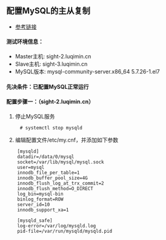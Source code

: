 ## 配置MySQL的主从复制
* [参考链接](https://community.hortonworks.com/articles/92023/high-availability-for-mysql-database.html)

#### 测试环境信息：
* Master主机: sight-2.luqimin.cn
* Slave主机: sight-3.luqimin.cn
* MySQL版本: mysql-community-server.x86_64           5.7.26-1.el7

#### 先决条件：已配置MySQL正常运行

#### 配置步骤一：（sight-2.luqimin.cn）
1. 停止MySQL服务
```
     # systemctl stop mysqld
```
2. 编辑配置文件/etc/my.cnf，并添加如下参数
```
    [mysqld]
    datadir=/data/0/mysql
    socket=/var/lib/mysql/mysql.sock
    user=mysql
    innodb_file_per_table=1
    innodb_buffer_pool_size=4G
    innodb_flush_log_at_trx_commit=2
    innodb_flush_method=O_DIRECT
    log_bin=mysql-bin
    binlog_format=ROW
    server_id=10
    innodb_support_xa=1

    [mysqld_safe]
    log-error=/var/log/mysqld.log
    pid-file=/var/run/mysqld/mysqld.pid
```